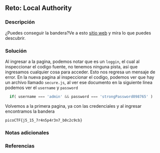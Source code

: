 ## Reto: Local Authority
### Descripción
¿Puedes conseguir la bandera?Ve a esto [sitio web](http://saturn.picoctf.net:51348/) y mira lo que puedes descubrir.
### Solución
Al ingresar a la pagina, podemos notar que es un `loggin`, el cual al inspeccionar el codigo fuente, no tenemos ninguna pista, así que ingresamos cualquier cosa para acceder. Esto nos regresa un mensaje de error. 
En la nueva pagina al inspeccionar el codigo, podemos ver que hay un archivo llamado `secure.js`, al ver ese documento en la siguiente linea podemos ver el `username` y `password`

```js
  if( username === 'admin' && password === 'strongPassword098765' )
```
Volvemos a la primera pagina, ya con las credenciales y al ingresar encontramos la bandera
```flag
picoCTF{j5_15_7r4n5p4r3n7_b0c2c9cb}
```

### Notas adicionales
### Referencias

